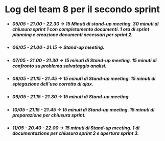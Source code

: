 Log del team 8 per il __secondo sprint__ 
==============
* ##### __05/05__ - *21.00 - 22.30* &rarr; 15 Minuti di stand-up meeting. 30 minuti di chiusura sprint 1 con completamento documenti. 1 ora di sprint planning e creazione documenti necessari per sprint 2.
* ##### __06/05__ - *21.00 - 21.15* &rarr; Stand-up meeting.
* ##### __07/05__ - *21.00 - 21.30* &rarr; 15 minuti di Stand-up meeting. 15 minuti di confronto su problema salvataggio analisi.
* ##### __08/05__ - *21.15 - 21.45* &rarr; 15 minuti di Stand-up meeting. 15 minuti di spiegazione dell'uso corretto di ajax.
* ##### __09/05__ - *21.15 - 21.30* &rarr; 15 minuti di Stand-up meeting.
* ##### __10/05__ - *21.15 - 21.45* &rarr; 15 minuti di Stand-up meeting. 15 minuti di preparazione per chiusura sprint.
* ##### __11/05__ - *20.40 - 22.00* &rarr; 15 minuti di Stand-up meeting. 1 di documentazione per chiusura sprint 2 e apertura sprint 3.
